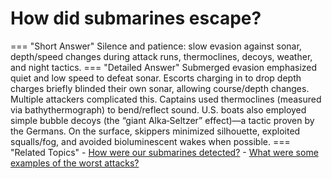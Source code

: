 # How did submarines escape?

=== "Short Answer"
    Silence and patience: slow evasion against sonar, depth/speed changes during attack runs, thermoclines, decoys, weather, and night tactics.
=== "Detailed Answer"
    Submerged evasion emphasized quiet and low speed to defeat sonar. Escorts charging in to drop depth charges briefly blinded their own sonar,
    allowing course/depth changes. Multiple attackers complicated this. Captains used thermoclines (measured via bathythermograph) to bend/reflect
    sound. U.S. boats also employed simple bubble decoys (the “giant Alka‑Seltzer” effect)—a tactic proven by the Germans. On the surface,
    skippers minimized silhouette, exploited squalls/fog, and avoided bioluminescent wakes when possible.
=== "Related Topics"
    - [How were our submarines detected?](../FAQs/how-were-our-submarines-detected.md)
    - [What were some examples of the worst attacks?](../FAQs/what-were-some-examples-of-the-worst-attacks.md)